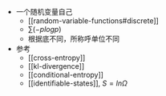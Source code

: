 - 一个随机变量自己
  - [[random-variable-functions#discrete]]
  - $\sum (-plogp)$
  - 根据底不同，所称呼单位不同
- 参考
  - [[cross-entropy]]
  - [[kl-divergence]]
  - [[conditional-entropy]]
  - [[identifiable-states]], $S=ln\Omega$